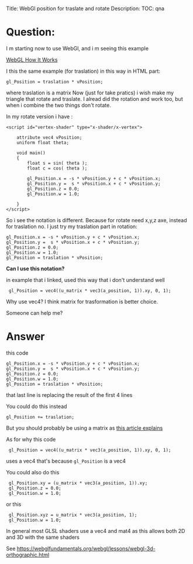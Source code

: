 Title: WebGl position for traslate and rotate
Description:
TOC: qna

# Question:

I m starting now to use WebGl, and i m seeing this example

[WebGL How It Works](https://webglfundamentals.org/webgl/lessons/webgl-how-it-works.html)

I this the same example (for traslation) in this way in HTML part:

    gl_Position = traslation * vPosition;

where traslation is a matrix
Now (just for take pratics) i wish make my triangle that rotate and traslate.
I alread did the rotation and work too, but when i combine the two things don't rotate.

In my rotate version i have :

    <script id="vertex-shader" type="x-shader/x-vertex">
               
        attribute vec4 vPosition;
        uniform float theta;
    
        void main()
        {
            float s = sin( theta );
            float c = cos( theta );
    
            gl_Position.x = -s * vPosition.y + c * vPosition.x;
            gl_Position.y =  s * vPosition.x + c * vPosition.y;
            gl_Position.z = 0.0;
            gl_Position.w = 1.0;
    
        }
    </script>

So i see the notation is different. Because for rotate need x,y,z axe, instead for traslation no. I just try my traslation part in rotation:

    gl_Position.x = -s * vPosition.y + c * vPosition.x;
    gl_Position.y =  s * vPosition.x + c * vPosition.y;
    gl_Position.z = 0.0;
    gl_Position.w = 1.0;
    gl_Position = traslation * vPosition;

**Can I use this notation?**

in example that i linked, used this way that i don't understand well

     gl_Position = vec4((u_matrix * vec3(a_position, 1)).xy, 0, 1);

Why use vec4? I think matrix for trasformation is better choice.

Someone can help me?

# Answer

this code

```
gl_Position.x = -s * vPosition.y + c * vPosition.x;
gl_Position.y =  s * vPosition.x + c * vPosition.y;
gl_Position.z = 0.0;
gl_Position.w = 1.0;
gl_Position = traslation * vPosition;
```

that last line is replacing the result of the first 4 lines

You could do this instead

```
gl_Position += traslation;
```

But you should probably be using a matrix as [this article explains](https://webglfundamentals.org/webgl/lessons/webgl-2d-matrices.html)

As for why this code 

```
 gl_Position = vec4((u_matrix * vec3(a_position, 1)).xy, 0, 1);
```

uses a vec4 that's because `gl_Position` is a vec4

You could also do this

```
 gl_Position.xy = (u_matrix * vec3(a_position, 1)).xy;
 gl_Position.z = 0.0;
 gl_Position.w = 1.0;
```

or this

```
 gl_Position.xyz = u_matrix * vec3(a_position, 1);
 gl_Position.w = 1.0;
```

In general most GLSL shaders use a vec4 and mat4 as this allows both 2D and 3D with the same shaders

See https://webglfundamentals.org/webgl/lessons/webgl-3d-orthographic.html
